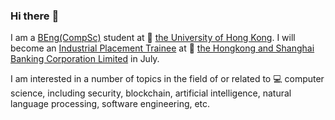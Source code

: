 ### Hi there :wave:

I am a [BEng(CompSc)](https://www.cs.hku.hk/programmes/beng-compsc/programme-structure) student at :school: [the University of Hong Kong](https://hku.hk). I will become an [Industrial Placement Trainee](https://www.hsbc.com/careers/students-and-graduates/student-opportunities/hong-kong-industrial-placement) at :bank: [the Hongkong and Shanghai Banking Corporation Limited](https://www.hsbc.com/) in July. 

I am interested in a number of topics in the field of or related to :computer: computer science, including security, blockchain, artificial intelligence, natural language processing, software engineering, etc.
